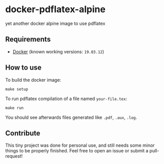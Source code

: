 # docker-pdflatex-alpine
yet another docker alpine image to use pdflatex

## Requirements
- [Docker](https://docs.docker.com/engine/install/) (known working versions: `19.03.12`)

## How to use

To build the docker image:
```
make setup
```

To run pdflatex compilation of a file named `your-file.tex`:
```
make run
```

You should see afterwards files generated like `.pdf`, `.aux`, `.log`.

## Contribute

This tiny project was done for personal use, and still needs some minor things to be properly finished. Feel free to open an issue or submit a pull-request!